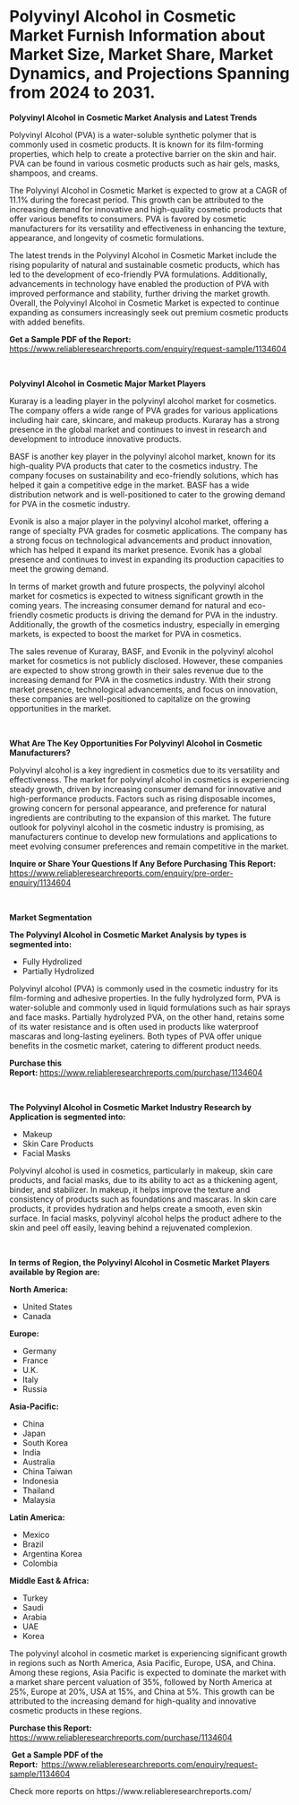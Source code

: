 <p><h1>Polyvinyl Alcohol in Cosmetic Market Furnish Information about Market Size, Market Share, Market Dynamics, and Projections Spanning from 2024 to 2031.</h1></p><p><strong>Polyvinyl Alcohol in Cosmetic Market Analysis and Latest Trends</strong></p>
<p><p>Polyvinyl Alcohol (PVA) is a water-soluble synthetic polymer that is commonly used in cosmetic products. It is known for its film-forming properties, which help to create a protective barrier on the skin and hair. PVA can be found in various cosmetic products such as hair gels, masks, shampoos, and creams.</p><p>The Polyvinyl Alcohol in Cosmetic Market is expected to grow at a CAGR of 11.1% during the forecast period. This growth can be attributed to the increasing demand for innovative and high-quality cosmetic products that offer various benefits to consumers. PVA is favored by cosmetic manufacturers for its versatility and effectiveness in enhancing the texture, appearance, and longevity of cosmetic formulations.</p><p>The latest trends in the Polyvinyl Alcohol in Cosmetic Market include the rising popularity of natural and sustainable cosmetic products, which has led to the development of eco-friendly PVA formulations. Additionally, advancements in technology have enabled the production of PVA with improved performance and stability, further driving the market growth. Overall, the Polyvinyl Alcohol in Cosmetic Market is expected to continue expanding as consumers increasingly seek out premium cosmetic products with added benefits.</p></p>
<p><strong>Get a Sample PDF of the Report:&nbsp;</strong> <a href="https://www.reliableresearchreports.com/enquiry/request-sample/1134604">https://www.reliableresearchreports.com/enquiry/request-sample/1134604</a></p>
<p>&nbsp;</p>
<p><strong>Polyvinyl Alcohol in Cosmetic Major Market Players</strong></p>
<p><p>Kuraray is a leading player in the polyvinyl alcohol market for cosmetics. The company offers a wide range of PVA grades for various applications including hair care, skincare, and makeup products. Kuraray has a strong presence in the global market and continues to invest in research and development to introduce innovative products.</p><p>BASF is another key player in the polyvinyl alcohol market, known for its high-quality PVA products that cater to the cosmetics industry. The company focuses on sustainability and eco-friendly solutions, which has helped it gain a competitive edge in the market. BASF has a wide distribution network and is well-positioned to cater to the growing demand for PVA in the cosmetic industry.</p><p>Evonik is also a major player in the polyvinyl alcohol market, offering a range of specialty PVA grades for cosmetic applications. The company has a strong focus on technological advancements and product innovation, which has helped it expand its market presence. Evonik has a global presence and continues to invest in expanding its production capacities to meet the growing demand.</p><p>In terms of market growth and future prospects, the polyvinyl alcohol market for cosmetics is expected to witness significant growth in the coming years. The increasing consumer demand for natural and eco-friendly cosmetic products is driving the demand for PVA in the industry. Additionally, the growth of the cosmetics industry, especially in emerging markets, is expected to boost the market for PVA in cosmetics.</p><p>The sales revenue of Kuraray, BASF, and Evonik in the polyvinyl alcohol market for cosmetics is not publicly disclosed. However, these companies are expected to show strong growth in their sales revenue due to the increasing demand for PVA in the cosmetics industry. With their strong market presence, technological advancements, and focus on innovation, these companies are well-positioned to capitalize on the growing opportunities in the market.</p></p>
<p>&nbsp;</p>
<p><strong>What Are The Key Opportunities For Polyvinyl Alcohol in Cosmetic Manufacturers?</strong></p>
<p><p>Polyvinyl alcohol is a key ingredient in cosmetics due to its versatility and effectiveness. The market for polyvinyl alcohol in cosmetics is experiencing steady growth, driven by increasing consumer demand for innovative and high-performance products. Factors such as rising disposable incomes, growing concern for personal appearance, and preference for natural ingredients are contributing to the expansion of this market. The future outlook for polyvinyl alcohol in the cosmetic industry is promising, as manufacturers continue to develop new formulations and applications to meet evolving consumer preferences and remain competitive in the market.</p></p>
<p><strong>Inquire or Share Your Questions If Any Before Purchasing This Report:</strong> <a href="https://www.reliableresearchreports.com/enquiry/pre-order-enquiry/1134604">https://www.reliableresearchreports.com/enquiry/pre-order-enquiry/1134604</a></p>
<p>&nbsp;</p>
<p><strong>Market Segmentation</strong></p>
<p><strong>The Polyvinyl Alcohol in Cosmetic Market Analysis by types is segmented into:</strong></p>
<p><ul><li>Fully Hydrolized</li><li>Partially Hydrolized</li></ul></p>
<p><p>Polyvinyl alcohol (PVA) is commonly used in the cosmetic industry for its film-forming and adhesive properties. In the fully hydrolyzed form, PVA is water-soluble and commonly used in liquid formulations such as hair sprays and face masks. Partially hydrolyzed PVA, on the other hand, retains some of its water resistance and is often used in products like waterproof mascaras and long-lasting eyeliners. Both types of PVA offer unique benefits in the cosmetic market, catering to different product needs.</p></p>
<p><strong>Purchase this Report:&nbsp;</strong><a href="https://www.reliableresearchreports.com/purchase/1134604">https://www.reliableresearchreports.com/purchase/1134604</a></p>
<p>&nbsp;</p>
<p><strong>The Polyvinyl Alcohol in Cosmetic Market Industry Research by Application is segmented into:</strong></p>
<p><ul><li>Makeup</li><li>Skin Care Products</li><li>Facial Masks</li></ul></p>
<p><p>Polyvinyl alcohol is used in cosmetics, particularly in makeup, skin care products, and facial masks, due to its ability to act as a thickening agent, binder, and stabilizer. In makeup, it helps improve the texture and consistency of products such as foundations and mascaras. In skin care products, it provides hydration and helps create a smooth, even skin surface. In facial masks, polyvinyl alcohol helps the product adhere to the skin and peel off easily, leaving behind a rejuvenated complexion.</p></p>
<p>&nbsp;</p>
<p><strong>In terms of Region, the Polyvinyl Alcohol in Cosmetic Market Players available by Region are:</strong></p>
<p>
    <p> <strong> North America: </strong>
        <ul>
            <li>United States</li>
            <li>Canada</li>
        </ul>
        </p> 
    <p> <strong> Europe: </strong>
        <ul>
            <li>Germany</li>
            <li>France</li>
            <li>U.K.</li>
            <li>Italy</li>
            <li>Russia</li>
        </ul>
        </p> 
    <p> <strong> Asia-Pacific: </strong>
        <ul>
            <li>China</li>
            <li>Japan</li>
            <li>South Korea</li>
            <li>India</li>
            <li>Australia</li>
            <li>China Taiwan</li>
            <li>Indonesia</li>
            <li>Thailand</li>
            <li>Malaysia</li>
        </ul>
        </p> 
    <p> <strong> Latin America: </strong>
        <ul>
            <li>Mexico</li>
            <li>Brazil</li>
            <li>Argentina Korea</li>
            <li>Colombia</li>
        </ul>
        </p> 
    <p> <strong> Middle East & Africa: </strong>
        <ul>
            <li>Turkey</li>
            <li>Saudi</li>
            <li>Arabia</li>
            <li>UAE</li>
            <li>Korea</li>
        </ul>
    </p>
    </p>
<p><p>The polyvinyl alcohol in cosmetic market is experiencing significant growth in regions such as North America, Asia Pacific, Europe, USA, and China. Among these regions, Asia Pacific is expected to dominate the market with a market share percent valuation of 35%, followed by North America at 25%, Europe at 20%, USA at 15%, and China at 5%. This growth can be attributed to the increasing demand for high-quality and innovative cosmetic products in these regions.</p></p>
<p><strong>Purchase this Report: </strong><a href="https://www.reliableresearchreports.com/purchase/1134604">https://www.reliableresearchreports.com/purchase/1134604</a></p>
<p>&nbsp;<strong>Get a Sample PDF of the Report:&nbsp;&nbsp;</strong><a href="https://www.reliableresearchreports.com/enquiry/request-sample/1134604">https://www.reliableresearchreports.com/enquiry/request-sample/1134604</a></p>
<p><strong></strong></p>
<p>Check more reports on https://www.reliableresearchreports.com/</p>